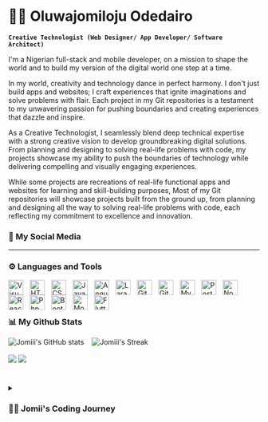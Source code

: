 # 🏄‍♀️ Oluwajomiloju Odedairo

**`Creative Technologist (Web Designer/ App Developer/ Software Architect)`**

I'm a Nigerian full-stack and mobile developer, on a mission to shape the world and to build my version of the digital world one step at a time.

In my world, creativity and technology dance in perfect harmony. I don't just build apps and websites; I craft experiences that ignite imaginations and solve problems with flair. Each project in my Git repositories is a testament to my unwavering passion for pushing boundaries and creating experiences that dazzle and inspire.

As a Creative Technologist, I seamlessly blend deep technical expertise with a strong creative vision to develop groundbreaking digital solutions. From planning and designing to solving real-life problems with code, my projects showcase my ability to push the boundaries of technology while delivering compelling and visually engaging experiences.

While some projects are recreations of real-life functional apps and websites for learning and skill-building purposes, Most of my Git repositories will showcase projects built from the ground up, from planning and designing all the way to solving real-life problems with code, each reflecting my commitment to excellence and innovation.

### 🪽 My Social Media

---


### ⚙️ Languages and Tools

<img align="left" alt="Visual Studio Code" width="30px" style="padding-right:10px;" src="https://cdn.jsdelivr.net/gh/devicons/devicon/icons/vscode/vscode-original.svg"  />
<img align="left" alt="HTML" width="30px" style="padding-right:10px;" src="https://cdn.jsdelivr.net/gh/devicons/devicon/icons/html5/html5-original.svg" />
<img align="left" alt="CSS" width="30px" style="padding-right:10px;" src="https://cdn.jsdelivr.net/gh/devicons/devicon/icons/css3/css3-original.svg" />
<img align="left" alt="JavaScript" width="30px" style="padding-right:10px;" src="https://cdn.jsdelivr.net/gh/devicons/devicon/icons/javascript/javascript-original.svg" />
<img align="left" alt="Angular" width="30px" style="padding-right:10px;" src="https://cdn.jsdelivr.net/gh/devicons/devicon/icons/angularjs/angularjs-original.svg" />
<img align="left" alt="Laravel" width="30px" style="padding-right:10px;" src="https://cdn.jsdelivr.net/gh/devicons/devicon@latest/icons/laravel/laravel-original.svg" />
<img align="left" alt="Git" width="30px" style="padding-right:10px;" src="https://cdn.jsdelivr.net/gh/devicons/devicon/icons/git/git-original.svg"  />
<img align="left" alt="GitHub" width="30px" style="padding-right:10px;" src="https://cdn.jsdelivr.net/gh/devicons/devicon/icons/github/github-original.svg" />
<img align="left" alt="MySQL" width="30px" style="padding-right:10px;" src="https://cdn.jsdelivr.net/gh/devicons/devicon/icons/mysql/mysql-original.svg"  />
<img align="left" alt="Postman" width="30px" style="padding-right:10px;" src="https://cdn.jsdelivr.net/gh/devicons/devicon@latest/icons/postman/postman-original.svg" />
<img align="left" alt="NodeJS" width="30px" style="padding-right:10px;" src="https://cdn.jsdelivr.net/gh/devicons/devicon/icons/nodejs/nodejs-original.svg" />
<img align="left" alt="React" width="30px" style="padding-right:10px;" src="https://cdn.jsdelivr.net/gh/devicons/devicon/icons/react/react-original.svg" />
<img align="left" alt="Php" width="30px" style="padding-right:10px;" src="https://cdn.jsdelivr.net/gh/devicons/devicon@latest/icons/php/php-original.svg" />
<img align="left" alt="Bootstrap" width="30px" style="padding-right:10px;" src="https://cdn.jsdelivr.net/gh/devicons/devicon@latest/icons/bootstrap/bootstrap-original.svg" />
<img align="left" alt="MongoDB" width="30px" style="padding-right:10px;" src="https://cdn.jsdelivr.net/gh/devicons/devicon/icons/mongodb/mongodb-original.svg"  />
<img align="left" alt="Flutter" width="30px" style="padding-right:10px;" src="https://cdn.jsdelivr.net/gh/devicons/devicon@latest/icons/flutter/flutter-original.svg" />
          
<br /><br />

#


### 📊 My Github Stats

![Jomiii's GitHub stats](https://github-readme-stats.vercel.app/api?username=JOMI18&show_icons=true&theme=gruvbox) &nbsp;&nbsp;
![Jomiii's Streak](https://streak-stats.demolab.com?user=JOMI18&theme=gruvbox&border_radius=4.5) 
<br />
<br />
![](https://github-readme-stats.vercel.app/api/top-langs/?username=JOMI18&theme=gruvbox&hide_border=false&include_all_commits=true&count_private=true&layout=compact)
[![](https://visitcount.itsvg.in/api?id=Jomi&label=Profile%20Views&pretty=false)](https://visitcount.itsvg.in)<br />
#

<details>
 <summary><h3>👨‍💻 Jomii's Coding Journey</h3></summary>
          
When I embarked on this coding journey, I had nothing but a laptop and a dream.

I was a fresh high school graduate brimming with curiosity and a hunger to explore the vast expanse of the digital universe. Little did I know that what began as a fleeting interest would soon evolve into an all-consuming passion.

In those early days, every line of code felt like a discovery, every bug a puzzle waiting to be solved. 
But with each challenge came moments of doubt – moments where I grappled with complex concepts, battled imposter syndrome, and faced setbacks that tested my resolve.Yet, through it all, one thing remained constant: my unwavering fascination with computers and the boundless possibilities of the programming world. 
It wasn't just about writing code; it was about crafting solutions, shaping experiences, and breathing life into ideas.

Each hurdle became a stepping stone, propelling me forward on this exhilarating journey of self-discovery and growth. And as I look back now, I realize that every struggle, every setback was merely a chapter in the story of my evolution as a coder – a story fueled by passion, perseverance, and an insatiable thirst for knowledge.

So here I stand, a testament to the transformative power of a single decision – the decision to embrace the unknown, to chase my dreams, and to never stop learning. And as I continue to navigate this ever-changing landscape of zeros and ones, I do so with a renewed sense of purpose and an unyielding determination to leave my mark on the digital world.

